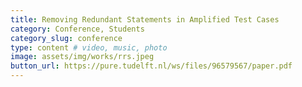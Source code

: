 ```yaml
---
title: Removing Redundant Statements in Amplified Test Cases
category: Conference, Students
category_slug: conference
type: content # video, music, photo
image: assets/img/works/rrs.jpeg
button_url: https://pure.tudelft.nl/ws/files/96579567/paper.pdf
---
```

